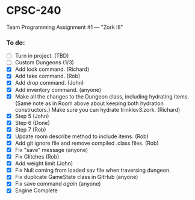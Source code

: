 # CPSC-240
Team Programming Assignment #1 — "Zork III"

### To do:
- [ ] Turn in project. (TBD)
- [ ] Custom Dungeons (1/3)
- [X] Add look command. (Richard)
- [X] Add take command. (Rob)
- [X] Add drop command. (John)
- [X] Add inventory command. (anyone)
- [X] Make all the changes to the Dungeon class, including hydrating items. (Same note as in Room above about keeping both hydration constructors.) Make sure you can hydrate trinklev3.zork. (Richard)
- [X] Step 5 (John)
- [X] Step 6 (Done)
- [X] Step 7 (Rob)
- [X] Update room describe method to include items. (Rob)
- [X] Add git ignore file and remove compiled .class files. (Rob)
- [X] Fix "save" message (anyone)
- [X] Fix Glitches (Rob)
- [X] Add weight limit (John)
- [X] Fix Null coming from loaded sav file when traversing dungeon.
- [X] Fix duplicate GameState class in GitHub (anyone)
- [X] Fix save command *again* (anyone)
- [X] Engine Complete

